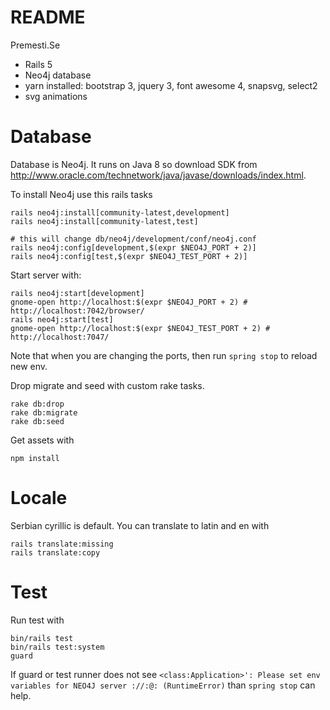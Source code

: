 # README

Premesti.Se

* Rails 5
* Neo4j database
* yarn installed: bootstrap 3, jquery 3, font awesome 4, snapsvg, select2
* svg animations

# Database

Database is Neo4j. It runs on Java 8 so download SDK from
http://www.oracle.com/technetwork/java/javase/downloads/index.html.

To install Neo4j use this rails tasks

~~~
rails neo4j:install[community-latest,development]
rails neo4j:install[community-latest,test]

# this will change db/neo4j/development/conf/neo4j.conf
rails neo4j:config[development,$(expr $NEO4J_PORT + 2)]
rails neo4j:config[test,$(expr $NEO4J_TEST_PORT + 2)]
~~~

Start server with:

~~~
rails neo4j:start[development]
gnome-open http://localhost:$(expr $NEO4J_PORT + 2) # http://localhost:7042/browser/
rails neo4j:start[test]
gnome-open http://localhost:$(expr $NEO4J_TEST_PORT + 2) # http://localhost:7047/
~~~

Note that when you are changing the ports, then run `spring stop` to reload new
env.

Drop migrate and seed with custom rake tasks.

~~~
rake db:drop
rake db:migrate
rake db:seed
~~~

Get assets with

~~~
npm install
~~~

# Locale

Serbian cyrillic is default. You can translate to latin and en with

~~~
rails translate:missing
rails translate:copy
~~~

# Test

Run test with

~~~
bin/rails test
bin/rails test:system
guard
~~~

If guard or test runner does not see `<class:Application>': Please set env
variables for NEO4J server ://:@: (RuntimeError)` than `spring stop` can help.
